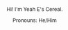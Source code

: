 <style>
        p {
          text-align: center;
        }
</style>

<svg fill="none" viewBox="0 0 600 300" width="600" height="300" xmlns="http://www.w3.org/2000/svg">
  <foreignObject width="100%" height="100%">
    <div xmlns="http://www.w3.org/1999/xhtml">
    <p> Hi! I'm Yeah E's Cereal. </p>
    <p> Pronouns: He/Him </p>
    </div>
  </foreignObject>
</svg>
